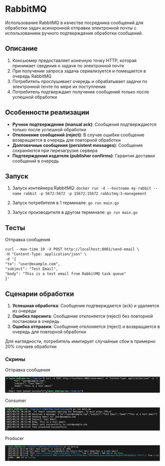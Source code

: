 # RabbitMQ

Использование RabbitMQ в качестве посредника сообщений для обработки задач асинхронной отправки электронной почты с использованием ручного подтверждения обработки сообщений.

## Описание

1. Консьюмер предоставляет конечную точку HTTP, которая принимает сведения о задаче по электронной почте
2. При получении запроса задача сериализуется и помещается в очередь RabbitMQ
3. Потребитель прослушивает очередь и обрабатывает задачи по электронной почте по мере их поступления
4. Потребитель подтверждает получение сообщений только после успешной обработки

## Особенности реализации

- **Ручное подтверждение (manual ack)**: Сообщения подтверждаются только после успешной обработки
- **Отклонение сообщений (reject)**: В случае ошибки сообщение возвращается в очередь для повторной обработки
- **Долговечные сообщения (persistent messages)**: Сообщения сохраняются при перезагрузке сервера
- **Подтверждения издателя (publisher confirms)**: Гарантия доставки сообщений в очередь


## Запуск

1. Запуск контейнера RabbitMQ:
`docker run -d --hostname my-rabbit --name rabbit -p 5672:5672 -p 15672:15672 rabbitmq:3-management`

2. Запуск потребителя в 1 терминале:
`go run main.go`

3. Запуск производителя в другом терминале:
`go run main.go`

## Тесты

Отправка сообщения
```
curl --max-time 10 -X POST http://localhost:8081/send-email \
-H "Content-Type: application/json" \
-d '{
"to": "user@example.com",
"subject": "Test Email",
"body": "This is a test email from RabbitMQ task queue"
}'
```

## Сценарии обработки

1. **Успешная обработка**: Сообщение подтверждается (ack) и удаляется из очереди
2. **Ошибка парсинга**: Сообщение отклоняется (reject) без повторной постановки в очередь
3. **Ошибка отправки**: Сообщение отклоняется (reject) и возвращается в очередь для повторной обработки

Для наглядности, потребитель имитирует случайные сбои в примерно 20% случаев обработки


### Скрины 

Отправка сообщения

![alt text](screenshots/message.png)

Consumer

![alt text](screenshots/consumer.png)

Producer

![alt text](screenshots/producer.png)
